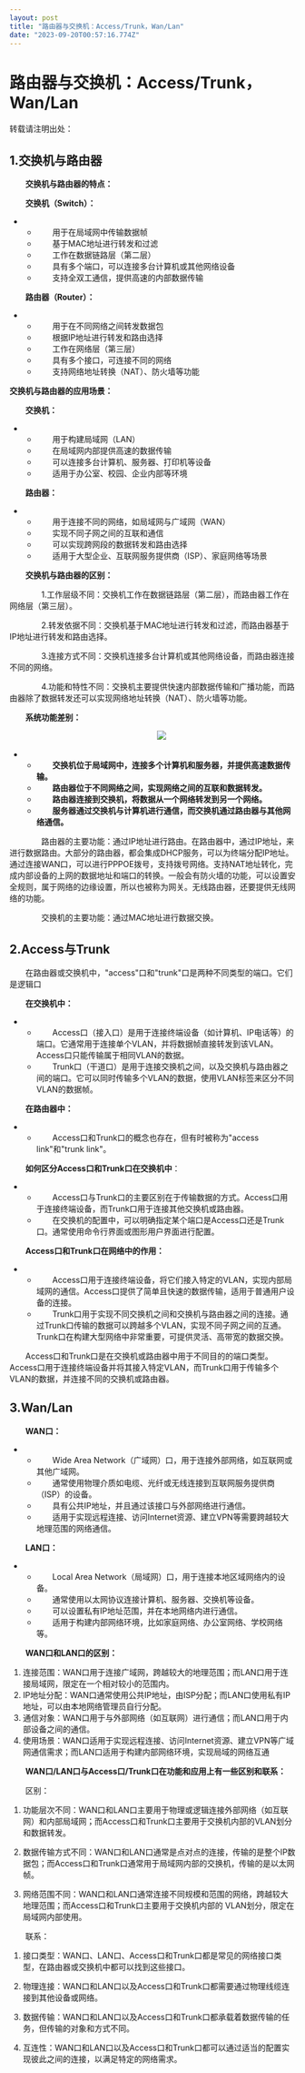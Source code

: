```yaml
---
layout: post
title: "路由器与交换机：Access/Trunk，Wan/Lan"
date: "2023-09-20T00:57:16.774Z"
---
```

路由器与交换机：Access/Trunk，Wan/Lan
============================

转载请注明出处：

1.交换机与路由器
---------

　　**交换机与路由器的特点：**

　　**交换机（Switch）：**

*   *   　　用于在局域网中传输数据帧
    *   　　基于MAC地址进行转发和过滤
    *   　　工作在数据链路层（第二层）
    *   　　具有多个端口，可以连接多台计算机或其他网络设备
    *   　　支持全双工通信，提供高速的内部数据传输

　　**路由器（Router）：**

*   *   　　用于在不同网络之间转发数据包
    *   　　根据IP地址进行转发和路由选择
    *   　　工作在网络层（第三层）
    *   　　具有多个接口，可连接不同的网络
    *   　　支持网络地址转换（NAT）、防火墙等功能

**交换机与路由器的应用场景：**

　　**交换机：**

*   *   　　用于构建局域网（LAN）
    *   　　在局域网内部提供高速的数据传输
    *   　　可以连接多台计算机、服务器、打印机等设备
    *   　　适用于办公室、校园、企业内部等环境

　　**路由器：**

*   *   　　用于连接不同的网络，如局域网与广域网（WAN）
    *   　　实现不同子网之间的互联和通信
    *   　　可以实现跨网段的数据转发和路由选择
    *   　　适用于大型企业、互联网服务提供商（ISP）、家庭网络等场景

　　**交换机与路由器的区别：**

　　　　1.工作层级不同：交换机工作在数据链路层（第二层），而路由器工作在网络层（第三层）。

　　　　2.转发依据不同：交换机基于MAC地址进行转发和过滤，而路由器基于IP地址进行转发和路由选择。

　　　　3.连接方式不同：交换机连接多台计算机或其他网络设备，而路由器连接不同的网络。

　　　　4.功能和特性不同：交换机主要提供快速内部数据传输和广播功能，而路由器除了数据转发还可以实现网络地址转换（NAT）、防火墙等功能。

　　**系统功能差别：** 

                                                                  ![](https://img2023.cnblogs.com/blog/1110857/202309/1110857-20230919233629562-844082970.png)

*   *   　　**交换机位于局域网中，连接多个计算机和服务器，并提供高速数据传输。**
    *   　　**路由器位于不同网络之间，实现网络之间的互联和数据转发。**
    *   　　**路由器连接到交换机，将数据从一个网络转发到另一个网络。**
    *   　　**服务器通过交换机与计算机进行通信，而交换机通过路由器与其他网络通信。**

　　　　路由器的主要功能：通过IP地址进行路由。在路由器中，通过IP地址，来进行数据路由。大部分的路由器，都会集成DHCP服务，可以为终端分配IP地址。通过连接WAN口，可以进行PPPOE拨号，支持拨号网络。支持NAT地址转化，完成内部设备的上网的数据地址和端口的转换。一般会有防火墙的功能，可以设置安全规则，属于网络的边缘设置，所以也被称为网关。无线路由器，还要提供无线网络的功能。

　　　　交换机的主要功能：通过MAC地址进行数据交换。

2.Access与Trunk
--------------

　　在路由器或交换机中，"access"口和"trunk"口是两种不同类型的端口。它们是逻辑口

　　**在交换机中：**

*   *   　　Access口（接入口）是用于连接终端设备（如计算机、IP电话等）的端口。它通常用于连接单个VLAN，并将数据帧直接转发到该VLAN。Access口只能传输属于相同VLAN的数据。
    *   　　Trunk口（干道口）是用于连接交换机之间，以及交换机与路由器之间的端口。它可以同时传输多个VLAN的数据，使用VLAN标签来区分不同VLAN的数据帧。

　　**在路由器中：**

*   *   　　Access口和Trunk口的概念也存在，但有时被称为"access link"和"trunk link"。

　　**如何区分Access口和Trunk口在交换机中**：

*   *   　　Access口与Trunk口的主要区别在于传输数据的方式。Access口用于连接终端设备，而Trunk口用于连接其他交换机或路由器。
    *   　　在交换机的配置中，可以明确指定某个端口是Access口还是Trunk口。通常使用命令行界面或图形用户界面进行配置。

　　**Access口和Trunk口在网络中的作用：**

*   *   　　Access口用于连接终端设备，将它们接入特定的VLAN，实现内部局域网的通信。Access口提供了简单且快速的数据传输，适用于普通用户设备的连接。
    *   　　Trunk口用于实现不同交换机之间和交换机与路由器之间的连接。通过Trunk口传输的数据可以跨越多个VLAN，实现不同子网之间的互通。Trunk口在构建大型网络中非常重要，可提供灵活、高带宽的数据交换。

　　Access口和Trunk口是在交换机或路由器中用于不同目的的端口类型。Access口用于连接终端设备并将其接入特定VLAN，而Trunk口用于传输多个VLAN的数据，并连接不同的交换机或路由器。

3.Wan/Lan
---------

　　**WAN口：**

*   *   　　Wide Area Network（广域网）口，用于连接外部网络，如互联网或其他广域网。
    *   　　通常使用物理介质如电缆、光纤或无线连接到互联网服务提供商（ISP）的设备。
    *   　　具有公共IP地址，并且通过该接口与外部网络进行通信。
    *   　　适用于实现远程连接、访问Internet资源、建立VPN等需要跨越较大地理范围的网络通信。

　　**LAN口：**

*   *   　　Local Area Network（局域网）口，用于连接本地区域网络内的设备。
    *   　　通常使用以太网协议连接计算机、服务器、交换机等设备。
    *   　　可以设置私有IP地址范围，并在本地网络内进行通信。
    *   　　适用于构建内部网络环境，比如家庭网络、办公室网络、学校网络等。

　　**WAN口和LAN口的区别：**

1.  连接范围：WAN口用于连接广域网，跨越较大的地理范围；而LAN口用于连接局域网，限定在一个相对较小的范围内。
2.  IP地址分配：WAN口通常使用公共IP地址，由ISP分配；而LAN口使用私有IP地址，可以由本地网络管理员自行分配。
3.  通信对象：WAN口用于与外部网络（如互联网）进行通信；而LAN口用于内部设备之间的通信。
4.  使用场景：WAN口适用于实现远程连接、访问Internet资源、建立VPN等广域网通信需求；而LAN口适用于构建内部网络环境，实现局域的网络互通

　　**WAN口/LAN口与Access口/Trunk口在功能和应用上有一些区别和联系：**

　　区别：

1.  功能层次不同：WAN口和LAN口主要用于物理或逻辑连接外部网络（如互联网）和内部局域网；而Access口和Trunk口主要用于交换机内部的VLAN划分和数据转发。
    
2.  数据传输方式不同：WAN口和LAN口通常是点对点的连接，传输的是整个IP数据包；而Access口和Trunk口通常用于局域网内部的交换机，传输的是以太网帧。
    
3.  网络范围不同：WAN口和LAN口通常连接不同规模和范围的网络，跨越较大地理范围；而Access口和Trunk口主要用于交换机内部的 VLAN划分，限定在局域网内部使用。
    

　　联系：

1.  接口类型：WAN口、LAN口、Access口和Trunk口都是常见的网络接口类型，在路由器或交换机中都可以找到这些接口。
    
2.  物理连接：WAN口和LAN口以及Access口和Trunk口都需要通过物理线缆连接到其他设备或网络。
    
3.  数据传输：WAN口和LAN口以及Access口和Trunk口都承载着数据传输的任务，但传输的对象和方式不同。
    
4.  互连性：WAN口和LAN口以及Access口和Trunk口都可以通过适当的配置实现彼此之间的连接，以满足特定的网络需求。
